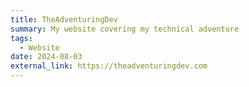```yaml
---
title: TheAdventuringDev
summary: My website covering my technical adventure
tags:
  - Website
date: 2024-08-03
external_link: https://theadventuringdev.com
---
```

